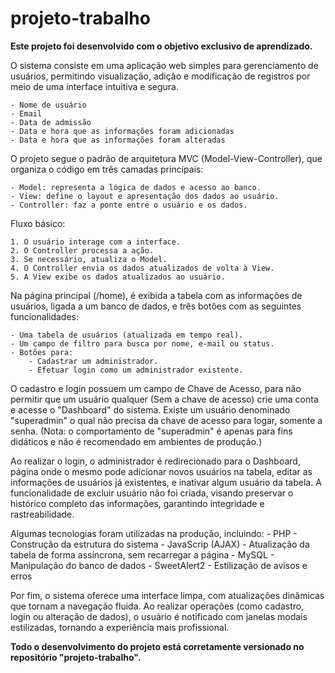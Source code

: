 # projeto-trabalho

**Este projeto foi desenvolvido com o objetivo exclusivo de aprendizado.**

O sistema consiste em uma aplicação web simples para gerenciamento de usuários, permitindo visualização, adição e modificação de registros por meio de uma interface intuitiva e segura.

    - Nome de usuário
    - Email
    - Data de admissão
    - Data e hora que as informações foram adicionadas
    - Data e hora que as informações foram alteradas

O projeto segue o padrão de arquitetura MVC (Model-View-Controller), que organiza o código em três camadas principais:

    - Model: representa a lógica de dados e acesso ao banco.
    - View: define o layout e apresentação dos dados ao usuário.
    - Controller: faz a ponte entre o usuário e os dados.

Fluxo básico:

    1. O usuário interage com a interface.
    2. O Controller processa a ação.
    3. Se necessário, atualiza o Model.
    4. O Controller envia os dados atualizados de volta à View.
    5. A View exibe os dados atualizados ao usuário. 

Na página principal (/home), é exibida a tabela com as informações de usuários, ligada a um banco de dados, e três botões com as seguintes funcionalidades:

    - Uma tabela de usuários (atualizada em tempo real).
    - Um campo de filtro para busca por nome, e-mail ou status.
    - Botões para:
        - Cadastrar um administrador.
        - Efetuar login como um administrador existente.

O cadastro e login possuem um campo de Chave de Acesso, para não permitir que um usuário qualquer (Sem a chave de acesso) crie uma conta e acesse o "Dashboard" do sistema.
Existe um usuário denominado "superadmin" o qual não precisa da chave de acesso para logar, somente a senha. (Nota: o comportamento de "superadmin" é apenas para fins didáticos e não é recomendado em ambientes de produção.)

Ao realizar o login, o administrador é redirecionado para o Dashboard, página onde o mesmo pode adicionar novos usuários na tabela, editar as informações de usuários já existentes, e inativar algum usuário da tabela. A funcionalidade de excluir usuário não foi criada, visando preservar o histórico completo das informações, garantindo integridade e rastreabilidade.

Algumas tecnologias foram utilizadas na produção, incluindo:
    - PHP - Construção da estrutura do sistema
    - JavaScrip (AJAX) - Atualização da tabela de forma assíncrona, sem recarregar a página
    - MySQL - Manipulação do banco de dados
    - SweetAlert2 - Estilização de avisos e erros

Por fim, o sistema oferece uma interface limpa, com atualizações dinâmicas que tornam a navegação fluida. Ao realizar operações (como cadastro, login ou alteração de dados), o usuário é notificado com janelas modais estilizadas, tornando a experiência mais profissional.



 **Todo o desenvolvimento do projeto está corretamente versionado no repositório "projeto-trabalho".** 

    


